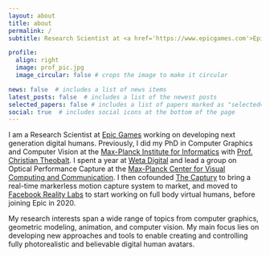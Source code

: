 ```yaml
---
layout: about
title: about
permalink: /
subtitle: Research Scientist at <a href='https://www.epicgames.com'>Epic Games</a>.

profile:
  align: right
  image: prof_pic.jpg
  image_circular: false # crops the image to make it circular

news: false  # includes a list of news items
latest_posts: false  # includes a list of the newest posts
selected_papers: false # includes a list of papers marked as "selected={true}"
social: true  # includes social icons at the bottom of the page
---
```


I am a Research Scientist at [Epic Games](https://www.epicgames.com) working on developing next generation digital humans.
Previously, I did my PhD in Computer Graphics and Computer Vision at the [Max-Planck Institute for Informatics](https://www.mpi-inf.mpg.de/departments/computer-graphics) with [Prof. Christian Theobalt](https://people.mpi-inf.mpg.de/~theobalt/). I spent a year at [Weta Digital](https://www.wetafx.co.nz/) and lead a group on Optical Performance Capture at the [Max-Planck Center for Visual Computing and Communication](https://www.mpc-vcc.org/). I then cofounded [The Captury](https://www.thecaptury.com/) to bring a real-time markerless motion capture system to market, and moved to [Facebook Reality Labs](https://www.facebook.com/careers/life/facebook-reality-labs-turning-ideas-into-realities) to start working on full body virtual humans, before joining Epic in 2020.

My research interests span a wide range of topics from computer graphics, geometric modeling, animation, and computer vision. My main focus lies on developing new approaches and tools to enable creating and controlling fully photorealistic and believable digital human avatars.